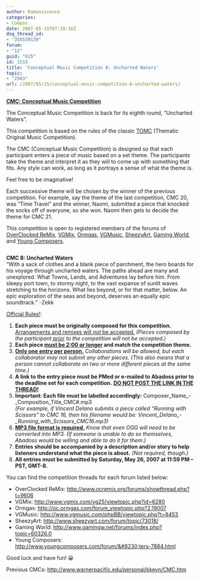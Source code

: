 ```yaml
---
author: Ramaniscence
categories:
- Compos
date: 2007-05-15T07:19:16Z
dsq_thread_id:
- "355539139"
forum:
- "12"
guid: "615"
id: 1518
title: 'Conceptual Music Competition 8: Uncharted Waters'
topic:
- "2563"
url: /2007/05/15/conceptual-music-competition-8-uncharted-waters/
---
```


**<u>CMC: Conceptual Music Competition</u>**  
<img border="0" src="http://www.warnerpacific.edu/personal/kkeyn/sigs/abadoss-CMC.jpg" alt="" />

The Conceptual Music Competition is back for its eighth round, &#8220;Uncharted Waters&#8221;.
  
This competition is based on the rules of the classic <a target="_blank" href="http://www.warnerpacific.edu/personal/kkeyn/TOMC.htm">TOMC</a> (Thematic Original Music Competition).

The CMC (Conceptual Music Competition) is designed so that each participant enters a piece of music based on a set theme. The participants take the theme and interpret it as they will to come up with something that fits. Any style can work, as long as it portrays a sense of what the theme is. 

Feel free to be imaginative!

Each successive theme will be chosen by the winner of the previous competition. For example, say the theme of the last competition, CMC 20, was &#8220;Time Travel&#8221; and the winner, Naomi, submitted a piece that knocked the socks off of everyone, so she won. Naomi then gets to decide the theme for CMC 21.

This competition is open to registered members of the forums of   
<a target="_blank" href="http://www.ocremix.org/">OverClocked ReMix</a>, <a target="_blank" href="http://www.vgmix.com/">VGMix</a>, <a target="_blank" href="http://oc.ormgas.com/">Ormgas</a>, <a target="_blank" href="http://www.vgmusic.com/">VGMusic</a>, <a target="_blank" href="http://www.sheezyart.com/">SheezyArt</a>, <a target="_blank" href="http://www.gamingw.net/">Gaming World</a>, and <a target="_blank" href="http://www.youngcomposers.com/">Young Composers</a>.

<img border="0" src="http://www.warnerpacific.edu/personal/kkeyn/CMC/CMC8-forums.jpg" alt="" />

**CMC 8: Uncharted Waters**  
&#8220;With a sack of clothes and a blank piece of parchment, the hero boards for his voyage through uncharted waters. The paths ahead are many and unexplored. What Towns, Lands, and Adventures lay before him. From sleepy port town, to stormy night, to the vast expanse of sunlit waves stretching to the horizons. What lies beyond, or for that matter, below. An epic exploration of the seas and beyond, deserves an equally epic soundtrack.&#8221; -Zekk

<u>Official Rules!</u>: 

  1. **Each piece must be originally composed for this competition.** <u>Arrangements and remixes will _not_ be accepted.</u> _(Pieces composed by the participant <u>prior</u> to the competition will not be accepted.)_ 
  2. **Each piece <u>must be 2:00 or longer</u> and match the competition theme.** 
  3. **<u>Only one entry per person.</u>** _Collaborations will be allowed, but each collaborator may not submit any other pieces. (This also means that a person cannot collaborate on two or more different pieces at the same time.)_ 
  4. **A link to the entry piece must be PMed or e-mailed to Abadoss prior to the deadline set for each competition.** <u>**DO NOT POST THE LINK IN THE THREAD!**</u> 
  5. **Important: Each file must be labelled accordingly:** Composer\_Name\_-\_Composition\_Title_CMC#.mp3   
    _(For example, if Vincent Delano submits a piece called &#8220;Running with Scissors&#8221; to CMC 16, then his filename would be: Vincent\_Delano\_-\_Running\_with\_Scissors\_CMC16.mp3)_ 
  6. **<u>MP3 file format is required.</u>** _Know that even OGG will need to be converted into MP3. (If someone is unable to do so themselves, Abadoss would be willing and able to do it for them.)_ 
  7. **Entries should be accompanied by a description and/or story to help listeners understand what the piece is about.** _(Not required, though.)_ 
  8. **All entries must be submitted by Saturday, May 26, 2007 at 11:59 PM &#8211; PST, GMT-8.** 

You can find the competition threads for each forum listed below: 

  * OverClocked ReMix: <a target="_blank" href="http://www.ocremix.org/forums/showthread.php?t=9606">http://www.ocremix.org/forums/showthread.php?t=9606</a> 
  * VGMix: <a target="_blank" href="http://www.vgmix.com/vg25/viewtopic.php?id=6280">http://www.vgmix.com/vg25/viewtopic.php?id=6280</a> 
  * Ormgas: <a target="_blank" href="http://oc.ormgas.com/forum_viewtopic.php?2.19007">http://oc.ormgas.com/forum_viewtopic.php?2.19007</a> 
  * VGMusic: <a target="_blank" href="http://www.vgmusic.com/phpBB/viewtopic.php?t=8453">http://www.vgmusic.com/phpBB/viewtopic.php?t=8453</a> 
  * SheezyArt: <a target="_blank" href="http://www.sheezyart.com/forum/topic/73018/">http://www.sheezyart.com/forum/topic/73018/</a> 
  * Gaming World: <a target="_blank" href="http://www.gamingw.net/forums/index.php?topic=60326.0">http://www.gamingw.net/forums/index.php?topic=60326.0</a> 
  * Young Composers: <a target="_blank" href="http://www.youngcomposers.com/forum/conceptual-music-competition-8-uncharted-waters-7884.html">http://www.youngcomposers.com/forum/&#8230;ters-7884.html</a> 

Good luck and have fun! 😀

Previous CMCs: <a target="_blank" href="http://www.warnerpacific.edu/personal/kkeyn/CMC.htm">http://www.warnerpacific.edu/personal/kkeyn/CMC.htm</a>